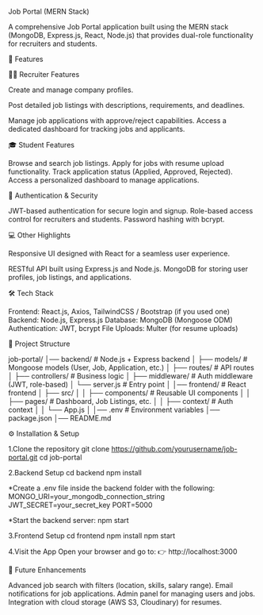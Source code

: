 Job Portal (MERN Stack)

A comprehensive Job Portal application built using the MERN stack (MongoDB, Express.js, React, Node.js) that provides dual-role functionality for recruiters and students.

🚀 Features

👨‍💼 Recruiter Features

Create and manage company profiles.

Post detailed job listings with descriptions, requirements, and deadlines.

Manage job applications with approve/reject capabilities.
Access a dedicated dashboard for tracking jobs and applicants.

🎓 Student Features

Browse and search job listings.
Apply for jobs with resume upload functionality.
Track application status (Applied, Approved, Rejected).
Access a personalized dashboard to manage applications.

🔐 Authentication & Security

JWT-based authentication for secure login and signup.
Role-based access control for recruiters and students.
Password hashing with bcrypt.

💻 Other Highlights

Responsive UI designed with React for a seamless user experience.

RESTful API built using Express.js and Node.js.
MongoDB for storing user profiles, job listings, and applications.

🛠️ Tech Stack

Frontend: React.js, Axios, TailwindCSS / Bootstrap (if you used one)
Backend: Node.js, Express.js
Database: MongoDB (Mongoose ODM)
Authentication: JWT, bcrypt
File Uploads: Multer (for resume uploads)

📂 Project Structure


job-portal/
│── backend/               # Node.js + Express backend
│   ├── models/            # Mongoose models (User, Job, Application, etc.)
│   ├── routes/            # API routes
│   ├── controllers/       # Business logic
│   ├── middleware/        # Auth middleware (JWT, role-based)
│   └── server.js          # Entry point
│
│── frontend/              # React frontend
│   ├── src/
│   │   ├── components/    # Reusable UI components
│   │   ├── pages/         # Dashboard, Job Listings, etc.
│   │   ├── context/       # Auth context
│   │   └── App.js
│
│── .env                   # Environment variables
│── package.json
│── README.md

⚙️ Installation & Setup

1.Clone the repository
git clone https://github.com/yourusername/job-portal.git
cd job-portal

2.Backend Setup
cd backend
npm install

*Create a .env file inside the backend folder with the following:
MONGO_URI=your_mongodb_connection_string
JWT_SECRET=your_secret_key
PORT=5000

*Start the backend server:
npm start

3.Frontend Setup
cd frontend
npm install
npm start

4.Visit the App
Open your browser and go to:
👉 http://localhost:3000

📌 Future Enhancements

Advanced job search with filters (location, skills, salary range).
Email notifications for job applications.
Admin panel for managing users and jobs.
Integration with cloud storage (AWS S3, Cloudinary) for resumes.

